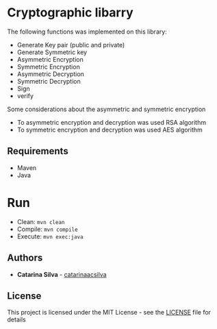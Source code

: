 # Cryptographic libarry

The following functions was implemented on this library:

- Generate Key pair (public and private)
- Generate Symmetric key
- Asymmetric Encryption
- Symmetric Encryption
- Asymmetric Decryption
- Symmetric Decryption
- Sign
- verify

Some considerations about the asymmetric and symmetric encryption

- To asymmetric encryption and decryption was used RSA algorithm
- To symmetric encryption and decryption was used AES algorithm


## Requirements

- Maven
- Java

# Run

- Clean: `mvn clean`
- Compile: `mvn compile`
- Execute: `mvn exec:java`

## Authors

* **Catarina Silva** - [catarinaacsilva](https://github.com/catarinaacsilva)

## License

This project is licensed under the MIT License - see the [LICENSE](LICENSE) file for details